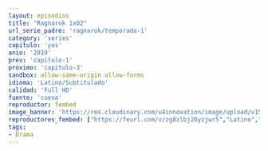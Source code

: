 ```yaml
---
layout: episodios
title: "Ragnarok 1x02"
url_serie_padre: 'ragnarok/temporada-1'
category: 'series'
capitulo: 'yes'
anio: '2019'
prev: 'capitulo-1'
proximo: 'capitulo-3'
sandbox: allow-same-origin allow-forms
idioma: 'Latino/Subtitulado'
calidad: 'Full HD'
fuente: 'cueva'
reproductor: fembed
image_banner: 'https://res.cloudinary.com/u4innovation/image/upload/v1564030189/euphoria-banner-min_yogqzi.jpg'
reproductores_fembed: ["https://feurl.com/v/zg8zlbj20yzjwr5","Latino","https://gdriveplayer.co/embed2.php?link=odTz2yhMvGzmv25g3FoOnAAo8iAgI4EoSsl8prRj8ovEwWp5ouV7ZLpWeNYuWx%252BnBD8Z1FuupYFRrDngE9eky1uwTKZRPr83mM1LbiLFmIYV9mhtNGSPPujI5OndJwsiLmuBz7DKslgN4RZZx28CHV3GTVhd3oHksyS%252Bu3c3AAWlY9yffooRp7r50Xw8tz%252FUmZmBR9bzfYTkAUstV%252FFGhP","Latino","https://feurl.com/v/36l-rim6y0p38nn","Subtitulado","https://gdriveplayer.co/embed2.php?link=DBbuStkQHql%252F%252FMrairngsQeHptiQLbbJRuxRaQ3kUeZ2cDZfiyaBuKXkXCuoNc3d3BO2OUEtgGU1EwCmdu586OucTRF4NE5zNdjbpeZIerYbbHI3ymBFCz5LBZUJWSaMgGDyDthJQMNdsjbmB8QtskEzU1RIs6z4NdcXzWPD1bbrmW%252BmWIeTlmpWpfm4UmQbmCMS3M9oFQtkbrSeS4eM5y","Subtitulado"]
tags:
- Drama
---
```











